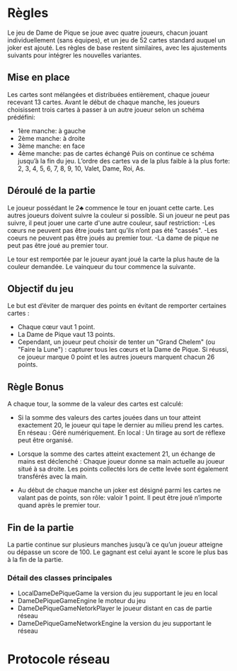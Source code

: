 # Règles

Le jeu de Dame de Pique se joue avec quatre joueurs, chacun jouant individuellement (sans équipes), et un jeu de 52 cartes standard auquel un joker est ajouté. Les règles de base restent similaires, avec les ajustements suivants pour intégrer les nouvelles variantes.

## Mise en place

Les cartes sont mélangées et distribuées entièrement, chaque joueur recevant 13 cartes. Avant le début de chaque manche, les joueurs choisissent trois cartes à passer à un autre joueur selon un schéma prédéfini:
- 1ère manche: à gauche
- 2ème manche: à droite 
- 3ème manche: en face
- 4ème manche: pas de cartes échangé
Puis on continue ce schéma jusqu’à la fin du jeu.
L’ordre des cartes va de la plus faible à la plus forte: 2, 3, 4, 5, 6, 7, 8, 9, 10, Valet, Dame, Roi, As.

## Déroulé de la partie

Le joueur possédant le 2♣ commence le tour en jouant cette carte. Les autres joueurs doivent suivre la couleur si possible. Si un joueur ne peut pas suivre, il peut jouer une carte d'une autre couleur, sauf restriction: 
  -Les cœurs ne peuvent pas être joués tant qu’ils n’ont pas été "cassés".
  -Les coeurs ne peuvent pas être joués au premier tour.
  -La dame de pique ne peut pas être joué au premier tour.

Le tour est remportée par le joueur ayant joué la carte la plus haute de la couleur demandée. Le vainqueur du tour commence la suivante.

## Objectif du jeu

Le but est d’éviter de marquer des points en évitant de remporter certaines cartes :

  - Chaque cœur vaut 1 point.
  - La Dame de Pique vaut 13 points.
  - Cependant, un joueur peut choisir de tenter un "Grand Chelem" (ou "Faire la Lune") : capturer tous les cœurs et la Dame de Pique. Si réussi, ce joueur marque 0 point et les autres joueurs marquent chacun 26 points.

## Règle Bonus

A chaque tour, la somme de la valeur des cartes est calculé:
- Si la somme des valeurs des cartes jouées dans un tour atteint exactement 20, le joueur qui tape le dernier au milieu prend les cartes.
  En réseau : Géré numériquement. 
  En local : Un tirage au sort de réflexe peut être organisé.

- Lorsque la somme des cartes atteint exactement 21, un échange de mains est déclenché :
  Chaque joueur donne sa main actuelle au joueur situé à sa droite.
  Les points collectés lors de cette levée sont également transférés avec la main.

- Au début de chaque manche un joker est désigné parmi les cartes ne valant pas de points, son rôle: valoir 1 point. Il peut être joué n’importe quand après le premier tour. 

## Fin de la partie

La partie continue sur plusieurs manches jusqu’à ce qu’un joueur atteigne ou dépasse un score de 100. Le gagnant est celui ayant le score le plus bas à la fin de la partie.

### Détail des classes principales

- LocalDameDePiqueGame la version du jeu supportant le jeu en local
- DameDePiqueGameEngine le moteur du jeu
- DameDePiqueGameNetorkPlayer le joueur distant en cas de partie réseau
- DameDePiqueGameNetworkEngine la version du jeu supportant le réseau

# Protocole réseau



